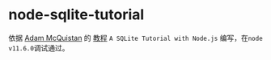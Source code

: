 # node-sqlite-tutorial

 

依据 [Adam McQuistan](https://twitter.com/adamjmcquistan) 的 [教程](https://github.com/pad0van/node-sqlite-tutorial) `A SQLite Tutorial with Node.js` 编写，在`node v11.6.0`调试通过。
